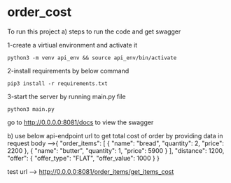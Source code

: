 # order_cost
To run this project
a) steps to run the code and get swagger

1-create a virtiual environment and activate it

    python3 -m venv api_env && source api_env/bin/activate
    
2-install requirements by below command

    pip3 install -r requirements.txt

3-start the server by running main.py file

    python3 main.py

go to http://0.0.0.0:8081/docs  to view the swagger 

b)
use below api-endpoint url to get total cost of order by providing data in request body -->{ "order_items": [ { "name": "bread", "quantity": 2, "price": 2200 }, { "name": "butter", "quantity": 1, "price": 5900 } ], "distance": 1200, "offer": { "offer_type": "FLAT", "offer_value": 1000 } }

 test url --> http://0.0.0.0:8081/order_items/get_items_cost

